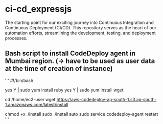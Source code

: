 # ci-cd_expressjs
The starting point for our exciting journey into Continuous Integration and Continuous Deployment (CI/CD). This repository serves as the heart of our automation efforts, streamlining the development, testing, and deployment processes.

## Bash script to install CodeDeploy agent in Mumbai region. (-> have to be used as user data at the time of creation of instance) 
'''
#!/bin/bash

yes Y | sudo yum install ruby
yes Y | sudo yum install wget

cd /home/ec2-user
wget https://aws-codedeploy-ap-south-1.s3.ap-south-1.amazonaws.com/latest/install

chmod +x ./install
sudo ./install auto
sudo service codedeploy-agent restart
'''